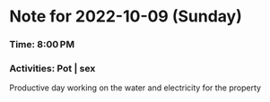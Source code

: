 # Note for 2022-10-09 (Sunday)
### Time: 8:00 PM
### Activities: Pot | sex

Productive day working on the water and electricity for the property
